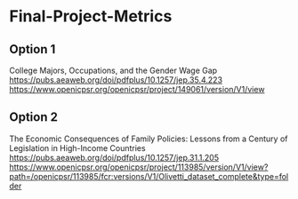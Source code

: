 # Final-Project-Metrics

## Option 1
College Majors, Occupations, and the Gender Wage Gap 
https://pubs.aeaweb.org/doi/pdfplus/10.1257/jep.35.4.223 
https://www.openicpsr.org/openicpsr/project/149061/version/V1/view 

## Option 2
The Economic Consequences of Family Policies: Lessons from a Century of Legislation in High-Income Countries
https://pubs.aeaweb.org/doi/pdfplus/10.1257/jep.31.1.205 
https://www.openicpsr.org/openicpsr/project/113985/version/V1/view?path=/openicpsr/113985/fcr:versions/V1/Olivetti_dataset_complete&type=folder



